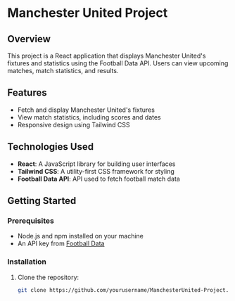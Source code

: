 # Manchester United Project

## Overview
This project is a React application that displays Manchester United's fixtures and statistics using the Football Data API. Users can view upcoming matches, match statistics, and results.

## Features
- Fetch and display Manchester United's fixtures
- View match statistics, including scores and dates
- Responsive design using Tailwind CSS

## Technologies Used
- **React**: A JavaScript library for building user interfaces
- **Tailwind CSS**: A utility-first CSS framework for styling
- **Football Data API**: API used to fetch football match data

## Getting Started

### Prerequisites
- Node.js and npm installed on your machine
- An API key from [Football Data](https://www.football-data.org/)

### Installation
1. Clone the repository:
   ```bash
   git clone https://github.com/yourusername/ManchesterUnited-Project.git
